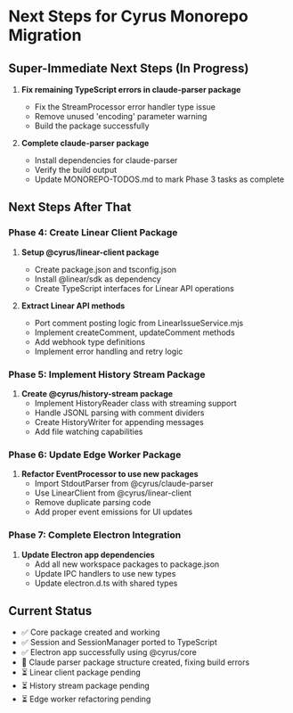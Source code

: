 # Next Steps for Cyrus Monorepo Migration

## Super-Immediate Next Steps (In Progress)

1. **Fix remaining TypeScript errors in claude-parser package**
   - Fix the StreamProcessor error handler type issue
   - Remove unused 'encoding' parameter warning
   - Build the package successfully

2. **Complete claude-parser package**
   - Install dependencies for claude-parser
   - Verify the build output
   - Update MONOREPO-TODOS.md to mark Phase 3 tasks as complete

## Next Steps After That

### Phase 4: Create Linear Client Package
1. **Setup @cyrus/linear-client package**
   - Create package.json and tsconfig.json
   - Install @linear/sdk as dependency
   - Create TypeScript interfaces for Linear API operations

2. **Extract Linear API methods**
   - Port comment posting logic from LinearIssueService.mjs
   - Implement createComment, updateComment methods
   - Add webhook type definitions
   - Implement error handling and retry logic

### Phase 5: Implement History Stream Package
1. **Create @cyrus/history-stream package**
   - Implement HistoryReader class with streaming support
   - Handle JSONL parsing with comment dividers
   - Create HistoryWriter for appending messages
   - Add file watching capabilities

### Phase 6: Update Edge Worker Package
1. **Refactor EventProcessor to use new packages**
   - Import StdoutParser from @cyrus/claude-parser
   - Use LinearClient from @cyrus/linear-client
   - Remove duplicate parsing code
   - Add proper event emissions for UI updates

### Phase 7: Complete Electron Integration
1. **Update Electron app dependencies**
   - Add all new workspace packages to package.json
   - Update IPC handlers to use new types
   - Update electron.d.ts with shared types

## Current Status
- ✅ Core package created and working
- ✅ Session and SessionManager ported to TypeScript
- ✅ Electron app successfully using @cyrus/core
- 🚧 Claude parser package structure created, fixing build errors
- ⏳ Linear client package pending
- ⏳ History stream package pending
- ⏳ Edge worker refactoring pending